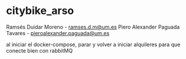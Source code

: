 # citybike_arso
Ramsés Duidar Moreno - ramses.d.m@um.es
Piero Alexander Paguada Tavares - pieroalexander.paguada@um.es

al iniciar el docker-compose, parar y volver a iniciar alquileres para que conecte bien con rabbitMQ
